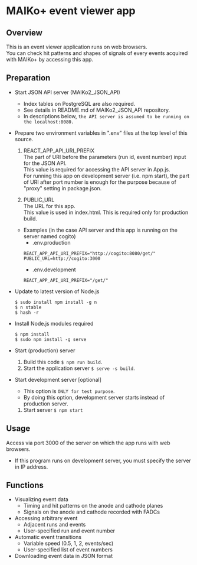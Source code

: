 # MAIKo+ event viewer app

## Overview

This is an event viewer application runs on web browsers.\
You can check hit patterns and shapes of signals of every events acquired with MAIKo+ by accessing this app. 

## Preparation

- Start JSON API server (MAIKo2_JSON_API)  

    - Index tables on PostgreSQL are also required. 
    - See details in README.md of MAIKo2_JSON_API repository.
    - In descriptions below, `the API server is assumed to be running on the localhost:8080.`
    
- Prepare two environment variables in ".env" files at the top level of this source.

    1. REACT_APP_API_URI_PREFIX\
        The part of URI before the parameters (run id, event number) input for the JSON API.\
        This value is required for accessing the API server in App.js.\
        For running this app on development server (i.e. npm start), the part of URI after port number is enough for the purpose because of "proxy" setting in package.json.
    
    2. PUBLIC_URL\
        The URL for this app. \
        This value is used in index.html.
        This is required only for production build.

    - Examples (in the case API server and this app is running on the server named cogito)
        - .env.production
        ```
        REACT_APP_API_URI_PREFIX="http://cogito:8080/get/"
        PUBLIC_URL=http://cogito:3000
        ```
         - .env.development
        ```
        REACT_APP_API_URI_PREFIX="/get/"
        ```

- Update to latest version of Node.js 
    ```
    $ sudo install npm install -g n
    $ n stable
    $ hash -r
    ```

- Install Node.js modules required
    ```
    $ npm install
    $ sudo npm install -g serve
    ```

- Start (production) server 
    1. Build this code `$ npm run build`. 
    2. Start the application server `$ serve -s build`.

- Start development server [optional]
    - This option is `ONLY for test purpose`. 
    - By doing this option, development server starts instead of production server.
    1. Start server `$ npm start`
    

## Usage
Access via port 3000 of the server on which the app runs with web browsers.
- If this program runs on development server, you must specify the server in IP address.

## Functions

- Visualizing event data
    - Timing and hit patterns on the anode and cathode planes
    - Signals on the anode and cathode recorded with FADCs
- Accessing arbitrary event
    - Adjacent runs and events
    - User-specified run and event number
- Automatic event transitions
    - Variable speed (0.5, 1, 2, events/sec)
    - User-specified list of event numbers
- Downloading event data in JSON format